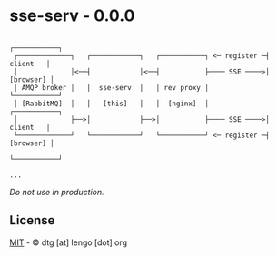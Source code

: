 # sse-serv - 0.0.0

```
                                                               ┌───────────┐
 ┌─────────────┐   ┌────────────┐   ┌───────────┐ <─ register ─┤  client   │
 │             │<──┤            │<──┤           ├──── SSE ────>│ [browser] │   
 │ AMQP broker │   │  sse-serv  │   │ rev proxy │              └───────────┘ 
 │ [RabbitMQ]  │   │   [this]   │   │  [nginx]  │              ┌───────────┐
 │             ├──>│            ├──>│           ├──── SSE ────>│  client   │ 
 └─────────────┘   └────────────┘   └───────────┘ <─ register ─┤ [browser] │        
                                                               └───────────┘
                                                                    ...
```

*Do not use in production.*

## License
[MIT](https://opensource.org/licenses/MIT) - © dtg [at] lengo [dot] org
